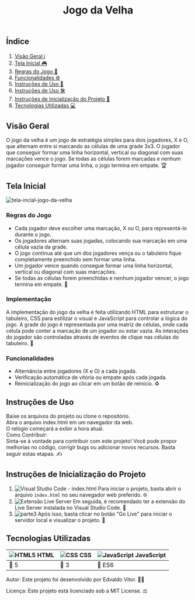 <body>
  <header>
    <h1>Jogo da Velha</h1>
  </header>
  <main>
    <h2>Índice</h2>
    <ol>
      <li><a href="#visão-geral">Visão Geral ℹ️</a></li>
      <li><a href="#tela-do-dashboard">Tela Inicial 🎮</a></li>
      <li><a href="#project-structure">Regras do Jogo 📜</a></li>
      <li><a href="#business-rules">Funcionalidades ⚙️</a></li>
      <li><a href="#business-rules">Instruções de Uso 📝</a></li>
      <li><a href="#funcionamento-dos-filtros">Instruções de Uso 🛠️</a></li>
      <li><a href="#instruções-de-inicialização-do-projeto">Instruções de Inicialização do Projeto 🚀</a></li>
      <li><a href="#tecnologias-utilizadas">Tecnologias Utilizadas 💻</a></li>
    </ol>
    <section id="visão-geral">
      <h2>Visão Geral</h2>
      <p> O jogo da velha é um jogo de estratégia simples para dois jogadores, X e O, que alternam entre si marcando as células de uma grade 3x3. O jogador que conseguir formar uma linha horizontal, vertical ou diagonal com suas marcações vence o jogo. Se todas as células forem marcadas e nenhum jogador conseguir formar uma linha, o jogo termina em empate. 🏆</p>
    </section>
    <section id="tela-do-dashboard">
      <h2>Tela Inicial</h2>
      
![tela-incial-jogo-da-velha](https://github.com/edvaldovitor250/jogo-da-velha/assets/116117189/ba5b6472-e1e9-4e84-946a-15047d954c58)
    </section>
    <section id="project-structure">
       <h3>Regras do Jogo</h3>
      <ul>
        <li>Cada jogador deve escolher uma marcação, X ou O, para representá-lo durante o jogo.</li>
        <li>Os jogadores alternam suas jogadas, colocando sua marcação em uma célula vazia da grade.</li>
        <li>O jogo continua até que um dos jogadores vença ou o tabuleiro fique completamente preenchido sem formar uma linha.</li>
        <li>Um jogador vence quando consegue formar uma linha horizontal, vertical ou diagonal com suas marcações.</li>
        <li>Se todas as células forem preenchidas e nenhum jogador vencer, o jogo termina em empate. 🤝</li>
      </ul>
      <h3>Implementação</h3>
      <p>
        A implementação do jogo da velha é feita utilizando HTML para estruturar o tabuleiro, CSS para estilizar o visual e JavaScript para controlar a lógica do jogo. A grade do jogo é representada por uma matriz de células, onde cada célula pode conter a marcação de um jogador ou estar vazia. As interações do jogador são controladas através de eventos de clique nas células do tabuleiro. 🔧
      </p>
    </section>
    <section id="business-rules">
       <h3>Funcionalidades</h3>
      <ul>
        <li>Alternância entre jogadores (X e O) a cada jogada.</li>
        <li>Verificação automática de vitória ou empate após cada jogada.</li>
        <li>Reinicialização do jogo ao clicar em um botão de reinício. ♻️</li>
      </ul>
    </section>
        <section id="funcionamento-dos-filtros">
          <h2>Instruções de Uso</h2>
          <p>Baixe os arquivos do projeto ou clone o repositório. <br>
          Abra o arquivo index.html em um navegador da web. <br>
          O relógio começará a exibir a hora atual. <br>
          Como Contribuir: <br>
          Sinta-se à vontade para contribuir com este projeto! Você pode propor melhorias no código, corrigir bugs ou adicionar novos recursos. Basta seguir estas etapas. ✍️</p>
        </section>
        <section id="tela---cliente">
          <h2>Instruções de Inicialização do Projeto</h2>
<ol>
    <li>
        <img src="https://github.com/edvaldovitor250/dashbord/assets/116117189/8b9fb383-d9e5-44b8-9e54-dff95d16fb44" alt="Visual Studio Code - index.html">
        Para iniciar o projeto, basta abrir o arquivo <code>index.html</code> no seu navegador web preferido. 🌐
    </li>
    <li>
        <img src="https://github.com/edvaldovitor250/dashbord/assets/116117189/88c85725-2358-4f13-b6ed-1e9270f87beb" alt="Extensão Live Server">
        Em seguida, é recomendado ter a extensão do Live Server instalada no Visual Studio Code. 🚀
    </li>
    <li>
        <img src="https://github.com/edvaldovitor250/jogo-da-velha/assets/116117189/abf9458d-1816-43d1-abe0-8693d8d0a462" alt="parte3">
        Após isso, basta clicar no botão "Go Live" para iniciar o servidor local e visualizar o projeto. 🚀
    </li>
</ol>
        </section>
        <section id="tecnologias-utilizadas">
          <h2>Tecnologias Utilizadas</h2>
          <table>
            <thead>
              <tr>
                <th><img src="https://skillicons.dev/icons?i=html" alt="HTML5"> HTML</th>
                <th><img src="https://skillicons.dev/icons?i=css" alt="CSS"> CSS</th>
                <th><img src="https://skillicons.dev/icons?i=js" alt="JavaScript"> JavaScript</th>
              </tr>
            </thead>
            <tbody>
              <tr>
                <td>🔖 5</td>
                <td>🔖 3</td>
                <td>🔖 ES6</td>
              </tr>
            </tbody>
          </table>
        </section>
        <footer>
          <p>Autor: Este projeto foi desenvolvido por Edvaldo Vitor. 👨‍💻</p>
          <p>Licença: Este projeto está licenciado sob a MIT License. ⚖️</p>
        </footer>
      </main>
    </body>
